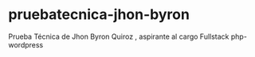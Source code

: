 # pruebatecnica-jhon-byron
Prueba Técnica de Jhon Byron Quiroz , aspirante al cargo Fullstack php-wordpress
